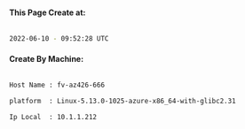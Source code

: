
   
#### This Page Create at:

```bash

2022-06-10 - 09:52:28 UTC

```

#### Create By Machine:

```bash

Host Name : fv-az426-666

platform  : Linux-5.13.0-1025-azure-x86_64-with-glibc2.31

Ip Local  : 10.1.1.212

```

